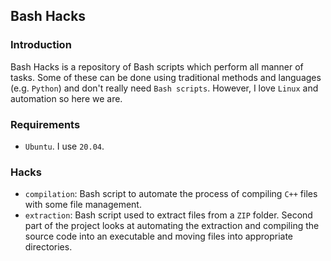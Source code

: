 ## Bash Hacks

### Introduction

Bash Hacks is a repository of Bash scripts which perform all manner of tasks.
Some of these can be done using traditional methods and languages (e.g. `Python`) and don't really need `Bash scripts`.
However, I love `Linux` and automation so here we are. 

### Requirements

- `Ubuntu`. I use `20.04`.
 
### Hacks

- `compilation`: Bash script to automate the process of compiling `C++` files with some file management.
- `extraction`: Bash script used to extract files from a `ZIP` folder. Second part of the project looks at automating the extraction and compiling the source code into an executable and moving files into appropriate directories.

